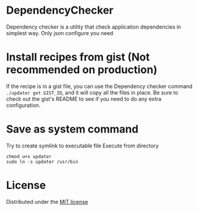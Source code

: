 # DependencyChecker
Dependency checker is a utility that check application dependencies in simplest way. Only json configure you need

# Install recipes from gist (Not recommended on production)

 If the recipe is in a gist file, you can use the Dependency checker command ```./updater get GIST_ID```, and it will copy all the files in place. Be sure to check out the gist's README to see if you need to do any extra configuration.

# Save as system command
Try to create symlink to executable file 
Execute from directory
```
chmod u+x updater
sudo ln -s updater /usr/bin
```

# License
Distributed under the [MIT license](MIT-LICENSE)